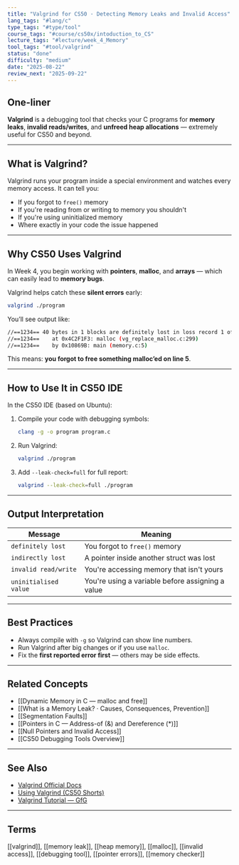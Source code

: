 ```yaml
---
title: "Valgrind for CS50 · Detecting Memory Leaks and Invalid Access"  
lang_tags: "#lang/c"                                      
type_tags: "#type/tool"                                 
course_tags: "#course/cs50x/intoduction_to_CS"             
lecture_tags: "#lecture/week_4_Memory"                     
tool_tags: "#tool/valgrind"                                              
status: "done"                                              
difficulty: "medium"                                       
date: "2025-08-22"                                            
review_next: "2025-09-22"                               
---
```


## One-liner

**Valgrind** is a debugging tool that checks your C programs for **memory leaks**, **invalid reads/writes**, and **unfreed heap allocations** — extremely useful for CS50 and beyond.

---

## What is Valgrind?

Valgrind runs your program inside a special environment and watches every memory access. It can tell you:

- If you forgot to `free()` memory
- If you're reading from or writing to memory you shouldn't
- If you're using uninitialized memory
- Where exactly in your code the issue happened

---

## Why CS50 Uses Valgrind

In Week 4, you begin working with **pointers**, **malloc**, and **arrays** — which can easily lead to **memory bugs**.

Valgrind helps catch these **silent errors** early:

```sh
valgrind ./program
```

You’ll see output like:

```sh
//==1234== 40 bytes in 1 blocks are definitely lost in loss record 1 of 2
//==1234==    at 0x4C2F1F3: malloc (vg_replace_malloc.c:299)
//==1234==    by 0x10869B: main (memory.c:5)
```

This means: **you forgot to free something malloc’ed on line 5**.

---

## How to Use It in CS50 IDE

In the CS50 IDE (based on Ubuntu):

1. Compile your code with debugging symbols:
   ```sh
   clang -g -o program program.c
   ```

2. Run Valgrind:
   ```sh
   valgrind ./program
   ```

3. Add `--leak-check=full` for full report:
   ```sh
   valgrind --leak-check=full ./program
   ```

---

## Output Interpretation

| Message                             | Meaning |
|-------------------------------------|---------|
| `definitely lost`                   | You forgot to `free()` memory |
| `indirectly lost`                   | A pointer inside another struct was lost |
| `invalid read/write`                | You're accessing memory that isn't yours |
| `uninitialised value`               | You're using a variable before assigning a value |

---

## Best Practices

- Always compile with `-g` so Valgrind can show line numbers.
- Run Valgrind after big changes or if you use `malloc`.
- Fix the **first reported error first** — others may be side effects.

---

## Related Concepts

- [[Dynamic Memory in C — malloc and free]]
- [[What is a Memory Leak? · Causes, Consequences, Prevention]]
- [[Segmentation Faults]]
- [[Pointers in C — Address-of (&) and Dereference (*)]]
- [[Null Pointers and Invalid Access]]
- [[CS50 Debugging Tools Overview]]

---

## See Also

- [Valgrind Official Docs](https://valgrind.org/docs/)
- [Using Valgrind (CS50 Shorts)](https://www.youtube.com/watch?v=RZ4Sn-Y7AP8)
- [Valgrind Tutorial — GfG](https://www.geeksforgeeks.org/valgrind-tool-in-linux/)

---

## Terms

[[valgrind]], [[memory leak]], [[heap memory]], [[malloc]], [[invalid access]], [[debugging tool]], [[pointer errors]], [[memory checker]]
